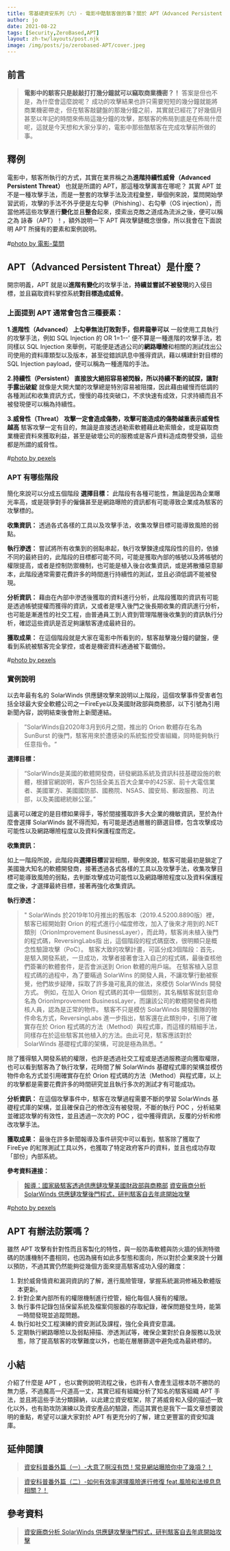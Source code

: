 ```yaml
---
title: 零基礎資安系列（六）- 電影中酷駭客做的事？關於 APT（Advanced Persistent Threat）
author: jo
date: 2021-08-22
tags: [Security,ZeroBased,APT]
layout: zh-tw/layouts/post.njk
image: /img/posts/jo/zerobased-APT/cover.jpeg
---
```

<!-- summary -->
## 前言
> **電影中的駭客只是敲敲打打幾分鐘就可以竊取商業機密？！**
> 答案是但也不是，為什麼會這麼說呢？
>成功的攻擊結果也許只需要短短的幾分鐘就能將商業機密帶走，但在駭客敲鍵盤的那幾分鐘之前，其實就已經花了好幾個月甚至以年記的時間來佈局這幾分鐘的攻擊，那駭客的佈局到底是在佈局什麼呢，這就是今天想和大家分享的，電影中那些酷駭客在完成攻擊前所做的事。
<!-- summary -->

## 釋例

電影中，駭客所執行的方式，其實在業界稱之為**進階持續性威脅（Advanced Persistent Threat）** 也就是所謂的 APT，那這種攻擊厲害在哪呢？
其實 APT 並不是一種攻擊手法，而是一整套的攻擊手法及流程彙整，舉個例來說，葉問開始學習武術，攻擊的手法不外乎便是左勾拳（Phishing）、右勾拳（OS injection），而當他將這些攻擊進行**變化**並且**整合**起來，摸索出克敵之道成為流派之後，便可以稱之為 詠春（APT）！，額外說明一下 APT 與攻擊鏈概念很像，所以我會在下面說明 APT 所擁有的要素和案例說明。

#[photo by 電影-葉問](/img/posts/jo/zerobased-APT/p1.jpeg)



## APT（Advanced Persistent Threat）是什麼？

開宗明義，APT 就是以**進階有變化**的攻擊手法，**持續並嘗試不被發現**的入侵目標，並且竊取資料掌控系統**對目標造成威脅**。

### 上面提到 APT 通常會包含三種要素：

**1.進階性（Advanced）**
**上勾拳無法打敗對手，但昇龍拳可以**
一般使用工具執行的攻擊手法，例如 SQL Injection 的 OR 1=1--' 便不算是一種進階的攻擊手法，若同樣以 SQL Injection 來舉例，可能便是透過公司的**網路曝險**和相關的測試找出公司使用的資料庫類型以及版本，甚至從錯誤訊息中獲得資訊，藉以構建針對目標的 SQL Injection  payload，便可以稱為一種進階的手法。

**2.持續性（Persistent）**
**直接放大絕招容易被閃躲，所以持續不斷的試探，讓對手露出破綻**
就像是大開大闔的攻擊總是特別容易被阻擋，因此藉由緩慢而低調的各種測試和收集資訊方式，慢慢的尋找突破口，不求快速有成效，只求持續而且不被發現便可以稱為持續性。

**3.威脅性（Threat）**
**攻擊一定會造成傷勢，攻擊可能造成的傷勢越重表示威脅性越高**
駭客攻擊一定有目的，無論是直接透過勒索軟體藉此勒索贖金，或是竊取商業機密資料來獲取利益，甚至是破壞公司的服務或是客戶資料造成商譽受損，這些都是所謂的威脅性。

#[photo by pexels](/img/posts/jo/zerobased-APT/p2.jpeg)

### APT 有哪些階段
簡化來說可以分成五個階段
**選擇目標：**
此階段有各種可能性，無論是因為企業曝光率高，或是競爭對手的僱傭甚至是網路曝險的資訊都有可能導致企業成為駭客的攻擊標的。

**收集資訊：**
透過各式各樣的工具以及攻擊手法，收集攻擊目標可能導致風險的弱點。

**執行滲透：**
嘗試將所有收集到的弱點串起，執行攻擊鍊達成階段性的目的，依據不同的最終目的，此階段的目標都可能不同，可能是獲取內部的帳號以及將帳號的權限提高，或者是控制防禦機制，也可能是植入後台收集資訊，或是將散播惡意腳本，此階段通常需要花費許多的時間進行持續性的測試，並且必須低調不能被發現。

**分析資訊：**
藉由在內部中滲透後獲取的資料進行分析，此階段獲取的資訊有可能是透過帳號提權而獲得的資訊，又或者是埋入後門之後長期收集的資訊進行分析，也可能是漸進性的社交工程，由普通員工到人資到管理階層後收集到的資訊執行分析，確認這些資訊是否足夠讓駭客達成最終目的。

**獲取成果：**
在這個階段就是大家在電影中所看到的，駭客敲擊幾分鐘的鍵盤，便看到系統被駭客完全掌控，或者是機密資料通通被下載備份。

#[photo by pexels](/img/posts/jo/zerobased-APT/p3.jpeg)

### 實例說明
以去年最有名的 SolarWinds 供應鏈攻擊來說明以上階段，這個攻擊事件受害者包括全球最大安全軟體公司之一FireEye以及美國財政部與商務部，以下引號為引用新聞內容，說明結束後會附上新聞連結。

>”SolarWinds自2020年3月到6月之間，推出的 Orion 軟體存在名為 SunBurst 的後門，駭客用來於遭感染的系統監控受害組織，同時能夠執行任意指令。“

**選擇目標：**

>“SolarWinds是美國的軟體開發商，研發網路系統及資訊科技基礎設施的軟體，根據官網說明，客戶包括全美五百大企業中的425家、前十大電信業者、美國軍方、美國國防部、國務院、NSAS、國安局、郵政服務、司法部，以及美國總統辦公室。”

這裏可以確定的是目標如果得手，等於間接獲取許多大企業的機敏資訊，至於為什麼會選擇 SolarWinds 就不得而知，有可能是透過層層的篩選目標，包含攻擊成功可能性以及網路曝險程度以及資料保護程度而定。

**收集資訊：**

如上一階段所說，此階段與**選擇目標**習習相關，舉例來說，駭客可能最初是鎖定了美國幾大知名的軟體開發商，接著透過各式各樣的工具以及攻擊手法，收集攻擊目標可能導致風險的弱點，去判斷攻擊成功可能性以及網路曝險程度以及資料保護程度之後，才選擇最終目標，接著再強化收集資訊。

**執行滲透：**

>" SolarWinds 於2019年10月推出的舊版本（2019.4.5200.8890版）裡，駭客已經開始對 Orion 的程式進行小幅度修改，加入了後來才用到的.NET類別（OrionImprovement BusinessLayer），而此時，駭客尚未植入後門的程式碼，ReversingLabs指 出，這個階段的程式碼竄改，很明顯只是概念性驗證攻擊（PoC）。
駭客大致的攻擊計畫，可區分成3個階段：首先，是駭入開發系統，一旦成功，攻擊者接著會注入自己的程式碼，最後查核他們簽署的軟體套件，是否會派送到 Orion 軟體的用戶端。
在駭客植入惡意程式碼的過程中，為了要瞞過  SolarWins 的開發人員，不讓攻擊行動被察覺，他們故步疑陣，採取了許多幾可亂真的做法，來模仿 SolarWinds 開發方式。
例如，在加入 Orion 程式碼的其中一個類別，其名稱駭客就刻意命名為 OrionImprovement BusinessLayer，而讓該公司的軟體開發者與稽核人員，認為是正常的物件。
駭客不只是模仿 SolarWinds 開發團隊的物件命名方式，ReversingLabs 進一步指出，駭客還在此類別中，引用了確實存在於 Orion 程式碼的方法（Method）與程式庫，而這樣的精細手法，同樣存在於這些駭客其他植入的方法。由此可見，駭客應該對於 SolarWinds 基礎程式庫的架構，可說是極為熟悉。“

除了獲得駭入開發系統的權限，也許是透過社交工程或是透過服務逆向獲取權限，也可以看到駭客為了執行攻擊，花時間了解 SolarWinds 基礎程式庫的架構並模仿物件命名方式並引用確實存在於 Orion 程式碼的方法（Method）與程式庫，以上的攻擊都是需要花費許多的時間研究並且執行多次的測試才有可能成功。

**分析資訊：**
在這個攻擊事件中，駭客在攻擊過程需要不斷的學習 SolarWinds 基礎程式庫的架構，並且確保自己的修改沒有被發現，不斷的執行 POC ，分析結果並確認攻擊的有效性，並且透過一次次的 POC ，從中獲得資訊，反覆的分析和修改攻擊手法。

**獲取成果：**
最後在許多新聞報導及事件研究中可以看到，駭客除了獲取了 FireEye 的紅隊測試工具以外，也獲取了特定政府客戶的資料，並且也成功存取「部份」內部系統。

**參考資料連接：**
> [報導：國家級駭客透過供應鏈攻擊美國財政部與商務部](https://www.ithome.com.tw/news/141651)
> [資安廠商分析 SolarWinds 供應鏈攻擊後門程式，研判駭客自去年底開始攻擊](https://www.ithome.com.tw/news/141753)

#[photo by pexels](/img/posts/jo/zerobased-APT/p4.jpeg)

## APT 有辦法防禦嗎？
雖然 APT 攻擊有針對性而且客製化的特性，與一般防毒軟體與防火牆的偵測特徵碼的防護機制不盡相同，也因為擁有如此多型態和面向，所以對於企業來說十分難以預防，不過其實仍然能夠從幾個方面來提高駭客成功入侵的難度：

1. 對於威脅情資和漏洞資訊的了解，進行風險管理，掌握系統漏洞修補及軟體版本更新。
2. 針對企業內部所有的權限機制進行控管，細化每個人擁有的權限。
3. 執行事件記錄包括保留系統及檔案伺服器的存取紀錄，確保問題發生時，能第一時間發現並追蹤問題。
4. 執行如社交工程演練的資安測試及課程，強化全員資安意識。
5. 定期執行網路曝險以及弱點掃描、滲透測試等，確保企業對於自身服務以及狀態，除了提高駭客的攻擊難度以外，也能在層層篩選中避免成為最終標的。


## 小結
介紹了什麼是 APT ，也以實例說明流程之後，也許有人會產生這根本防不勝防的無力感，不過魔高一尺道高一丈，其實已經有組織分析了知名的駭客組織 APT 手法，並且將這些手法分類歸納，以此建立資安框架，除了將威脅和入侵的描述一致化以外，也有助攻防演練以及資安產品的驗證，而這其實也是我下一篇文章想要說明的重點，希望可以讓大家對於 APT 有更充分的了解，建立更豐富的資安知識庫。



## 延伸閱讀
> [資安科普番外篇（一）-大意了啊沒有閃！常見網站曝險你中了幾項？！](https://tech-blog.cymetrics.io/posts/jo/zerobased-common-risk-exposure/)

> [資安科普番外篇（二）-如何有效率選擇風險進行修復 feat.風險和法規息息相關？！](https://tech-blog.cymetrics.io/posts/jo/zerobased-common-risk-fix/)


## 參考資料
> [資安廠商分析 SolarWinds 供應鏈攻擊後門程式，研判駭客自去年底開始攻擊](https://www.ithome.com.tw/news/141753)

